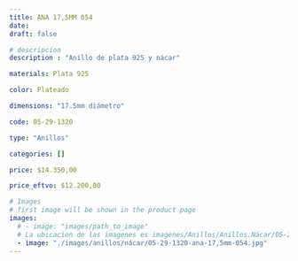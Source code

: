 ```yaml
---
title: ANA 17,5MM 054
date: 
draft: false

# descripcion
description : "Anillo de plata 925 y nácar"

materials: Plata 925

color: Plateado

dimensions: "17.5mm diámetro"

code: 05-29-1320

type: "Anillos"

categories: []

price: $14.350,00

price_eftvo: $12.200,00

# Images
# first image will be shown in the product page
images:
  # - image: "images/path_to_image"
  # La ubicacion de las imagenes es imagenes/Anillos/Anillos.Nácar/05-29-1320-ana-17,5mm-054
  - image: "./images/anillos/nácar/05-29-1320-ana-17,5mm-054.jpg"
---
```

